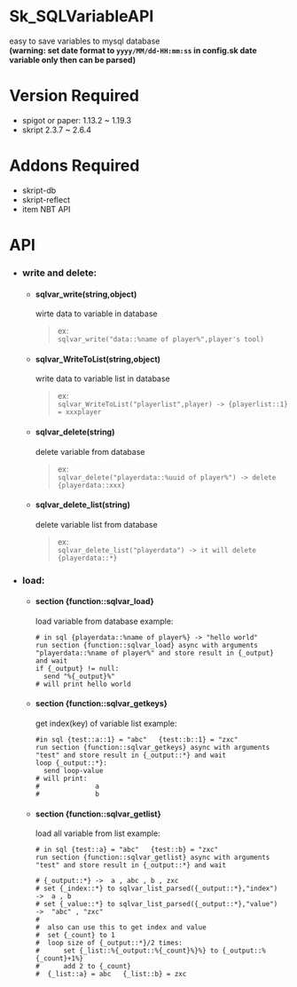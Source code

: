 # Sk_SQLVariableAPI
easy to save variables to mysql database  
**(warning: set date format to ``yyyy/MM/dd-HH:mm:ss`` in config.sk date variable only then can be parsed)**


# Version Required
* spigot or paper: 1.13.2 ~ 1.19.3
* skript 2.3.7 ~ 2.6.4


# Addons Required
* skript-db
* skript-reflect
* item NBT API


# API
  * ### write and delete:  
    * #### sqlvar_write(string,object)
      wirte data to variable in database  
      > ex:  
      `sqlvar_write("data::%name of player%",player's tool)`  
    * #### sqlvar_WriteToList(string,object)
      write data to variable list in database  
      > ex:  
      `sqlvar_WriteToList("playerlist",player) -> {playerlist::1} = xxxplayer `
    * #### sqlvar_delete(string)
      delete variable from database  
      > ex:  
      `sqlvar_delete("playerdata::%uuid of player%") -> delete {playerdata::xxx} `
    * #### sqlvar_delete_list(string)
      delete variable list from database 
      > ex:  
      `sqlvar_delete_list("playerdata") -> it will delete {playerdata::*} `

  * ### load:  

    * #### section {function::sqlvar_load} 
      load variable from database
      example:  
      ```
      # in sql {playerdata::%name of player%} -> "hello world"
      run section {function::sqlvar_load} async with arguments "playerdata::%name of player%" and store result in {_output} and wait
      if {_output} != null:
        send "%{_output}%"
      # will print hello world
      ```
     
    * #### section {function::sqlvar_getkeys}
      get index(key) of variable list
      example:  
      ```
      #in sql {test::a::1} = "abc"   {test::b::1} = "zxc"
      run section {function::sqlvar_getkeys} async with arguments "test" and store result in {_output::*} and wait
      loop {_output::*}:
        send loop-value
      # will print:
      #              a
      #              b 
      
      ```
    * #### section {function::sqlvar_getlist}
      load all variable from list
      example:  
      ```
      # in sql {test::a} = "abc"   {test::b} = "zxc"
      run section {function::sqlvar_getlist} async with arguments "test" and store result in {_output::*} and wait

      # {_output::*} ->  a , abc , b , zxc
      # set {_index::*} to sqlvar_list_parsed({_output::*},"index")  ->  a , b
      # set {_value::*} to sqlvar_list_parsed({_output::*},"value")  ->  "abc" , "zxc"
      #
      #  also can use this to get index and value
      #  set {_count} to 1
      #  loop size of {_output::*}/2 times:
      #      set {_list::%{_output::%{_count}%}%} to {_output::%{_count}+1%}
      #      add 2 to {_count}
      #  {_list::a} = abc   {_list::b} = zxc
      
      ```


      
